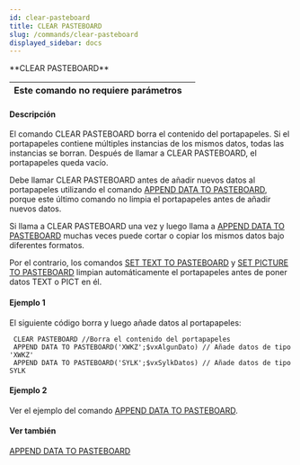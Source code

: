```yaml
---
id: clear-pasteboard
title: CLEAR PASTEBOARD
slug: /commands/clear-pasteboard
displayed_sidebar: docs
---
```


<!--REF #_command_.CLEAR PASTEBOARD.Syntax-->**CLEAR PASTEBOARD**<!-- END REF-->
<!--REF #_command_.CLEAR PASTEBOARD.Params-->
| Este comando no requiere parámetros |  |
| --- | --- |

<!-- END REF-->

#### Descripción 

<!--REF #_command_.CLEAR PASTEBOARD.Summary-->El comando CLEAR PASTEBOARD borra el contenido del portapapeles.<!-- END REF--> Si el portapapeles contiene múltiples instancias de los mismos datos, todas las instancias se borran. Después de llamar a CLEAR PASTEBOARD, el portapapeles queda vacío.

Debe llamar CLEAR PASTEBOARD antes de añadir nuevos datos al portapapeles utilizando el comando [APPEND DATA TO PASTEBOARD](append-data-to-pasteboard.md "APPEND DATA TO PASTEBOARD"), porque este último comando no limpia el portapapeles antes de añadir nuevos datos. 

Si llama a CLEAR PASTEBOARD una vez y luego llama a [APPEND DATA TO PASTEBOARD](append-data-to-pasteboard.md "APPEND DATA TO PASTEBOARD") muchas veces puede cortar o copiar los mismos datos bajo diferentes formatos. 

Por el contrario, los comandos [SET TEXT TO PASTEBOARD](set-text-to-pasteboard.md "SET TEXT TO PASTEBOARD") y [SET PICTURE TO PASTEBOARD](set-picture-to-pasteboard.md "SET PICTURE TO PASTEBOARD") limpian automáticamente el portapapeles antes de poner datos TEXT o PICT en él.

#### Ejemplo 1 

El siguiente código borra y luego añade datos al portapapeles:

```4d
 CLEAR PASTEBOARD //Borra el contenido del portapapeles
 APPEND DATA TO PASTEBOARD('XWKZ';$vxAlgunDato) // Añade datos de tipo 'XWKZ'
 APPEND DATA TO PASTEBOARD('SYLK';$vxSylkDatos) // Añade datos de tipo SYLK
```

#### Ejemplo 2 

Ver el ejemplo del comando [APPEND DATA TO PASTEBOARD](append-data-to-pasteboard.md "APPEND DATA TO PASTEBOARD").

#### Ver también 

[APPEND DATA TO PASTEBOARD](append-data-to-pasteboard.md)  